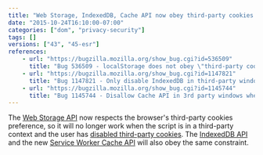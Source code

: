 ```yaml
---
title: "Web Storage, IndexedDB, Cache API now obey third-party cookies preference"
date: "2015-10-24T16:10:00-07:00"
categories: ["dom", "privacy-security"]
tags: []
versions: ["43", "45-esr"]
references:
    - url: "https://bugzilla.mozilla.org/show_bug.cgi?id=536509"
      title: "Bug 536509 - localStorage does not obey \"third-party cookies\" pref"
    - url: "https://bugzilla.mozilla.org/show_bug.cgi?id=1147821"
      title: "Bug 1147821 - Only disable IndexedDB in third-party windows when the third-party cookie preference is set"
    - url: "https://bugzilla.mozilla.org/show_bug.cgi?id=1145744"
      title: "Bug 1145744 - Disallow Cache API in 3rd party windows when 3rd party cookies are disabled"
---
```

The [Web Storage API](https://developer.mozilla.org/docs/Web/API/Web_Storage_API) now respects the browser's third-party cookies preference, so it will no longer work when the script is in a third-party context and the user has [disabled third-party cookies](https://support.mozilla.org/kb/disable-third-party-cookies). The [IndexedDB API](https://developer.mozilla.org/docs/Web/API/IndexedDB_API) and the new [Service Worker Cache API](https://developer.mozilla.org/docs/Web/API/Cache) will also obey the same constraint.
